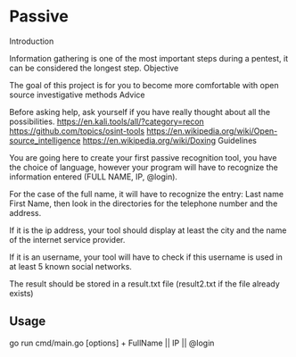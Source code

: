 # Passive
Introduction

Information gathering is one of the most important steps during a pentest, it can be considered the longest step.
Objective

The goal of this project is for you to become more comfortable with open source investigative methods
Advice

Before asking help, ask yourself if you have really thought about all the possibilities.
https://en.kali.tools/all/?category=recon
https://github.com/topics/osint-tools
https://en.wikipedia.org/wiki/Open-source_intelligence
https://en.wikipedia.org/wiki/Doxing
Guidelines

You are going here to create your first passive recognition tool, you have the choice of language, however your program will have to recognize the information entered (FULL NAME, IP, @login).

For the case of the full name, it will have to recognize the entry: Last name First Name, then look in the directories for the telephone number and the address.

If it is the ip address, your tool should display at least the city and the name of the internet service provider.

If it is an username, your tool will have to check if this username is used in at least 5 known social networks.

The result should be stored in a result.txt file (result2.txt if the file already exists)

## Usage
go run cmd/main.go [options] + FullName || IP || @login


